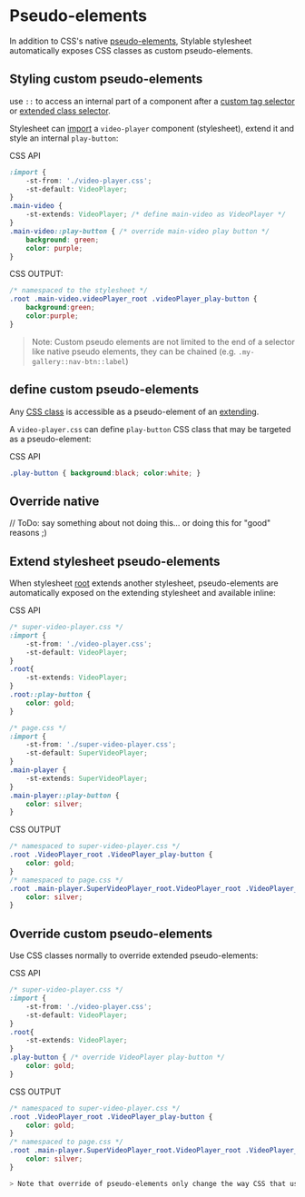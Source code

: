
# Pseudo-elements

In addition to CSS's native [pseudo-elements](https://developer.mozilla.org/en/docs/Web/CSS/Pseudo-elements), Stylable stylesheet automatically exposes CSS classes as custom pseudo-elements.

## Styling custom pseudo-elements

use `::` to access an internal part of a component after a [custom tag selector](./tag-selectors.md#custom-element) or [extended class selector](./extend-stylesheet.md).

Stylesheet can [import](./imports.md) a `video-player` component (stylesheet), extend it and style an internal `play-button`:

CSS API
```css
:import {
    -st-from: './video-player.css';
    -st-default: VideoPlayer;
}
.main-video {
    -st-extends: VideoPlayer; /* define main-video as VideoPlayer */
}
.main-video::play-button { /* override main-video play button */
    background: green;
    color: purple;
}
```

CSS OUTPUT:
```css
/* namespaced to the stylesheet */
.root .main-video.videoPlayer_root .videoPlayer_play-button {
    background:green;
    color:purple;
}
```

> Note: Custom pseudo elements are not limited to the end of a selector like native pseudo elements, they can be chained (e.g. `.my-gallery::nav-btn::label`)

## define custom pseudo-elements

Any [CSS class](./class-selectors.md) is accessible as a pseudo-element of an [extending](./extend-stylesheet).

A `video-player.css` can define `play-button` CSS class that may be targeted as a pseudo-element:

CSS API
```css
.play-button { background:black; color:white; }
```

## Override native

// ToDo: say something about not doing this... or doing this for "good" reasons ;)

## Extend stylesheet pseudo-elements

When stylesheet [root](./root.md) extends another stylesheet, pseudo-elements are automatically exposed on the extending stylesheet and available inline:

CSS API
```css
/* super-video-player.css */
:import {
    -st-from: './video-player.css';
    -st-default: VideoPlayer;
}
.root{
    -st-extends: VideoPlayer;
}
.root::play-button {
    color: gold;
}
```

```css
/* page.css */
:import {
    -st-from: './super-video-player.css';
    -st-default: SuperVideoPlayer;
}
.main-player {
    -st-extends: SuperVideoPlayer;
}
.main-player::play-button {
    color: silver;
}
```

CSS OUTPUT
```css
/* namespaced to super-video-player.css */
.root .VideoPlayer_root .VideoPlayer_play-button {
    color: gold;
}
/* namespaced to page.css */
.root .main-player.SuperVideoPlayer_root.VideoPlayer_root .VideoPlayer_play-button {
    color: silver;
}
```

## Override custom pseudo-elements

Use CSS classes normally to override extended pseudo-elements:

CSS API
```css
/* super-video-player.css */
:import {
    -st-from: './video-player.css';
    -st-default: VideoPlayer;
}
.root{
    -st-extends: VideoPlayer;
}
.play-button { /* override VideoPlayer play-button */
    color: gold;
}
```

CSS OUTPUT
```css
/* namespaced to super-video-player.css */
.root .VideoPlayer_root .VideoPlayer_play-button {
    color: gold;
}
/* namespaced to page.css */
.root .main-player.SuperVideoPlayer_root.VideoPlayer_root .VideoPlayer_play-button {
    color: silver;
}

> Note that override of pseudo-elements only change the way CSS that use the stylesheet target those pseudo-elements. It does not change the extended component view output.



